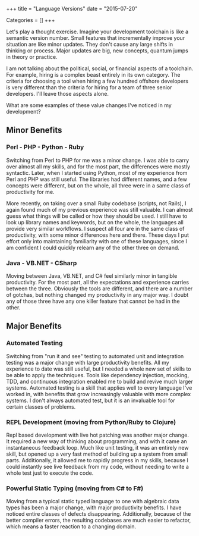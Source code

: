 +++
title = "Language Versions"
date = "2015-07-20"

Categories = []
+++

Let's play a thought exercise. Imagine your development toolchain is like a
semantic version number. Small features that incrementally improve your
situation are like minor updates. They don't cause any large shifts in thinking
or process. Major updates are big, new concepts, quantum jumps in theory or
practice.

I am not talking about the political, social, or financial aspects of a
toolchain. For example, hiring is a complex beast entirely in its own
category. The criteria for choosing a tool when hiring a few hundred offshore
developers is very different than the criteria for hiring for a team of three
senior developers. I'll leave those aspects alone.

What are some examples of these value changes I've noticed in my development?

## Minor Benefits

### Perl - PHP - Python - Ruby

Switching from Perl to PHP for me was a minor change. I was able to carry over
almost all my skills, and for the most part, the differences were mostly
syntactic. Later, when I started using Python, most of my experience from Perl
and PHP was still useful. The libraries had different names, and a few concepts
were different, but on the whole, all three were in a same class of productivity
for me.

More recently, on taking over a small Ruby codebase (scripts, not Rails), I again
found much of my previous experience was still valuable. I can almost guess what
things will be called or how they should be used. I still have to look up
library names and keywords, but on the whole, the languages all provide very
similar workflows. I suspect all four are in the same class of productivity,
with some minor differences here and there. These days I put effort only into
maintaining familiarity with one of these languages, since I am confident I
could quickly relearn any of the other three on demand.

### Java - VB.NET - CSharp

Moving between Java, VB.NET, and C# feel similarly minor in tangible
productivity. For the most part, all the expectations and experience carries
between the three. Obviously the tools are different, and there are a number of
gotchas, but nothing changed my productivity in any major way. I doubt any of
those three have any one killer feature that cannot be had in the other.

## Major Benefits

### Automated Testing

Switching from "run it and see" testing to automated unit and integration
testing was a major change with large productivity benefits. All my experience
to date was still useful, but I needed a whole new set of skills to be able to
apply the techniques. Tools like dependency injection, mocking, TDD, and
continuous integration enabled me to build and revive much larger
systems. Automated testing is a skill that applies well to every language I've
worked in, with benefits that grow increasingly valuable with more complex
systems. I don't always automated test, but it is an invaluable tool for certain
classes of problems. 

### REPL Development (moving from Python/Ruby to Clojure)

Repl based development with live hot patching was another major change. It
required a new way of thinking about programming, and with it came an
instantaneous feedback loop. Much like unit testing, it was an entirely new
skill, but opened up a very fast method of building up a system from small
parts. Additionally, it allowed me to rapidly progress in my skills, because I
could instantly see live feedback from my code, without needing to write a whole
test just to execute the code.

### Powerful Static Typing (moving from C# to F#)

Moving from a typical static typed language to one with algebraic data types has
been a major change, with major productivity benefits. I have noticed entire
classes of defects disappearing. Additionally, because of the better compiler
errors, the resulting codebases are much easier to refactor, which means a
faster reaction to a changing domain. 

